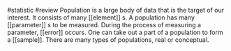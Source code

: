 #statistic #review 
Population is a large body of data that is the target of our interest. It consists of many [[element]] s. A population has many [[parameter]] s to be measured. During the process of measuring a parameter, [[error]] occurs. One can take out a part of a population to form a [[sample]].  There are many types of populations, real or conceptual.
